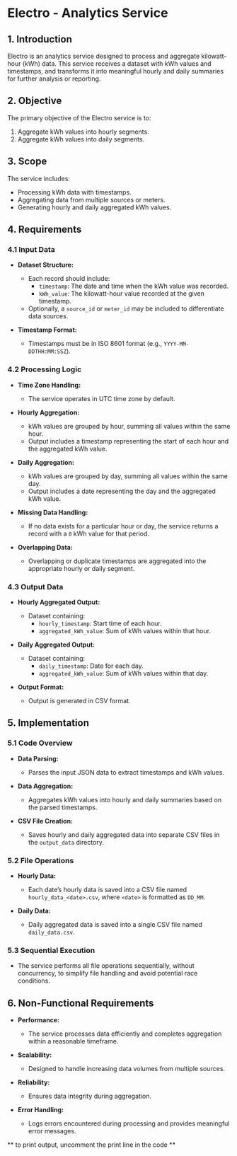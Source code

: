 # Electro - Analytics Service

## 1. Introduction

Electro is an analytics service designed to process and aggregate kilowatt-hour (kWh) data. This service receives a dataset with kWh values and timestamps, and transforms it into meaningful hourly and daily summaries for further analysis or reporting.

## 2. Objective

The primary objective of the Electro service is to:
1. Aggregate kWh values into hourly segments.
2. Aggregate kWh values into daily segments.

## 3. Scope

The service includes:
- Processing kWh data with timestamps.
- Aggregating data from multiple sources or meters.
- Generating hourly and daily aggregated kWh values.

## 4. Requirements

### 4.1 Input Data

- **Dataset Structure:**
  - Each record should include:
    - `timestamp`: The date and time when the kWh value was recorded.
    - `kWh_value`: The kilowatt-hour value recorded at the given timestamp.
  - Optionally, a `source_id` or `meter_id` may be included to differentiate data sources.

- **Timestamp Format:**
  - Timestamps must be in ISO 8601 format (e.g., `YYYY-MM-DDTHH:MM:SSZ`).

### 4.2 Processing Logic

- **Time Zone Handling:**
  - The service operates in UTC time zone by default.

- **Hourly Aggregation:**
  - kWh values are grouped by hour, summing all values within the same hour.
  - Output includes a timestamp representing the start of each hour and the aggregated kWh value.

- **Daily Aggregation:**
  - kWh values are grouped by day, summing all values within the same day.
  - Output includes a date representing the day and the aggregated kWh value.

- **Missing Data Handling:**
  - If no data exists for a particular hour or day, the service returns a record with a `0` kWh value for that period.

- **Overlapping Data:**
  - Overlapping or duplicate timestamps are aggregated into the appropriate hourly or daily segment.

### 4.3 Output Data

- **Hourly Aggregated Output:**
  - Dataset containing:
    - `hourly_timestamp`: Start time of each hour.
    - `aggregated_kWh_value`: Sum of kWh values within that hour.

- **Daily Aggregated Output:**
  - Dataset containing:
    - `daily_timestamp`: Date for each day.
    - `aggregated_kWh_value`: Sum of kWh values within that day.

- **Output Format:**
  - Output is generated in CSV format.

## 5. Implementation

### 5.1 Code Overview

- **Data Parsing:**
  - Parses the input JSON data to extract timestamps and kWh values.

- **Data Aggregation:**
  - Aggregates kWh values into hourly and daily summaries based on the parsed timestamps.

- **CSV File Creation:**
  - Saves hourly and daily aggregated data into separate CSV files in the `output_data` directory.

### 5.2 File Operations

- **Hourly Data:**
  - Each date’s hourly data is saved into a CSV file named `hourly_data_<date>.csv`, where `<date>` is formatted as `DD_MM`.

- **Daily Data:**
  - Daily aggregated data is saved into a single CSV file named `daily_data.csv`.

### 5.3 Sequential Execution

- The service performs all file operations sequentially, without concurrency, to simplify file handling and avoid potential race conditions.

## 6. Non-Functional Requirements

- **Performance:**
  - The service processes data efficiently and completes aggregation within a reasonable timeframe.

- **Scalability:**
  - Designed to handle increasing data volumes from multiple sources.

- **Reliability:**
  - Ensures data integrity during aggregation.

- **Error Handling:**
  - Logs errors encountered during processing and provides meaningful error messages.


** to print output, uncomment the print line in the code **